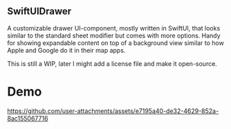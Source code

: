 ## SwiftUIDrawer

A customizable drawer UI-component, mostly written in SwiftUI, that looks similar to the standard sheet modifier but comes with more options.
Handy for showing expandable content on top of a background view similar to how Apple and Google do it in their map apps.

This is still a WIP, later I might add a license file and make it open-source.

# Demo

https://github.com/user-attachments/assets/e7195a40-de32-4629-852a-8ac155067716

